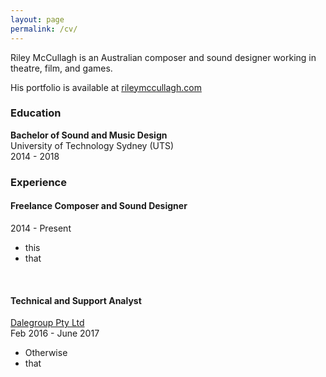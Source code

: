 ```yaml
---
layout: page
permalink: /cv/
---
```


Riley McCullagh is an Australian composer and sound designer working in theatre, film, and games.

His portfolio is available at [rileymccullagh.com](http://rileymccullagh.com)

### Education

<div class="greybox">

<h4 style="margin: 0px">Bachelor of Sound and Music Design</h4>
University of Technology Sydney (UTS)
<br>
2014 - 2018                    

</div>

### Experience
<div class="greybox" style="margin: 0px">
<h4>Freelance Composer and Sound Designer</h4>

2014 - Present
<ul>
<li>this </li>
<li> that </li>
</ul>

</div>

<br>

<div class="greybox" style="margin: 0px">
<h4>Technical and Support Analyst</h4>

<a href="http://dalegroup.net/">Dalegroup Pty Ltd</a>
<br>
Feb 2016 - June 2017

<ul>
<li>Otherwise</li>
<li>that</li>
<ul>

</div>

